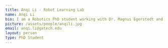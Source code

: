 ```yaml
---
title: Anqi Li - Robot Learning Lab
name: Anqi Li
bio: I am a Robotics PhD student working with Dr. Magnus Egerstedt and Dr. Byron Boots. My research interests are in the areas of machine learning, control and multi-robot systems.
picture: /assets/people/anqili.jpg
email: anqi.li@gatech.edu
layout: person
type: PhD Student
---
```

